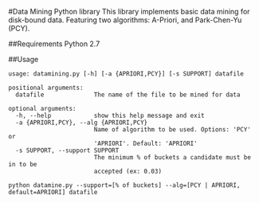 #Data Mining Python library
This library implements basic data mining for disk-bound data. 
Featuring two algorithms: A-Priori, and Park-Chen-Yu (PCY).

##Requirements
Python 2.7

##Usage
```
usage: datamining.py [-h] [-a {APRIORI,PCY}] [-s SUPPORT] datafile

positional arguments:
  datafile              The name of the file to be mined for data

optional arguments:
  -h, --help            show this help message and exit
  -a {APRIORI,PCY}, --alg {APRIORI,PCY}
                        Name of algorithm to be used. Options: 'PCY' or
                        'APRIORI'. Default: 'APRIORI'
  -s SUPPORT, --support SUPPORT
                        The minimum % of buckets a candidate must be in to be
                        accepted (ex: 0.03)

python datamine.py --support=[% of buckets] --alg=[PCY | APRIORI, default=APRIORI] datafile
```

